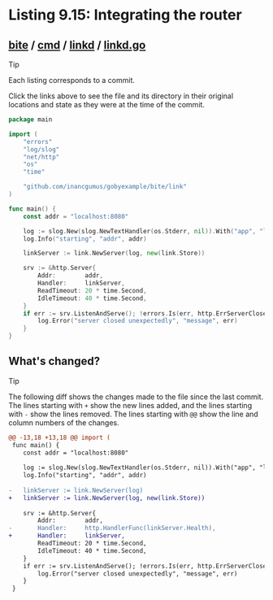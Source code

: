 # Listing 9.15: Integrating the router

## [bite](https://github.com/inancgumus/gobyexample/blob/cc8c61dd2440833b8ce3e6ebb3b3bf558d408b9a/bite) / [cmd](https://github.com/inancgumus/gobyexample/blob/cc8c61dd2440833b8ce3e6ebb3b3bf558d408b9a/bite/cmd) / [linkd](https://github.com/inancgumus/gobyexample/blob/cc8c61dd2440833b8ce3e6ebb3b3bf558d408b9a/bite/cmd/linkd) / [linkd.go](https://github.com/inancgumus/gobyexample/blob/cc8c61dd2440833b8ce3e6ebb3b3bf558d408b9a/bite/cmd/linkd/linkd.go)

> [!TIP]
> Each listing corresponds to a commit.
>
> Click the links above to see the file and its directory in their original locations and state as they were at the time of the commit.

```go
package main

import (
	"errors"
	"log/slog"
	"net/http"
	"os"
	"time"

	"github.com/inancgumus/gobyexample/bite/link"
)

func main() {
	const addr = "localhost:8080"

	log := slog.New(slog.NewTextHandler(os.Stderr, nil)).With("app", "linkd")
	log.Info("starting", "addr", addr)

	linkServer := link.NewServer(log, new(link.Store))

	srv := &http.Server{
		Addr:        addr,
		Handler:     linkServer,
		ReadTimeout: 20 * time.Second,
		IdleTimeout: 40 * time.Second,
	}
	if err := srv.ListenAndServe(); !errors.Is(err, http.ErrServerClosed) {
		log.Error("server closed unexpectedly", "message", err)
	}
}
```

## What's changed?

> [!TIP]
> The following diff shows the changes made to the file since the last commit.
> The lines starting with `+` show the new lines added, and the lines starting with `-` show the lines removed.
> The lines starting with `@@` show the line and column numbers of the changes.

```diff
@@ -13,18 +13,18 @@ import (
 func main() {
 	const addr = "localhost:8080"
 
 	log := slog.New(slog.NewTextHandler(os.Stderr, nil)).With("app", "linkd")
 	log.Info("starting", "addr", addr)
 
-	linkServer := link.NewServer(log)
+	linkServer := link.NewServer(log, new(link.Store))
 
 	srv := &http.Server{
 		Addr:        addr,
-		Handler:     http.HandlerFunc(linkServer.Health),
+		Handler:     linkServer,
 		ReadTimeout: 20 * time.Second,
 		IdleTimeout: 40 * time.Second,
 	}
 	if err := srv.ListenAndServe(); !errors.Is(err, http.ErrServerClosed) {
 		log.Error("server closed unexpectedly", "message", err)
 	}
 }
```

